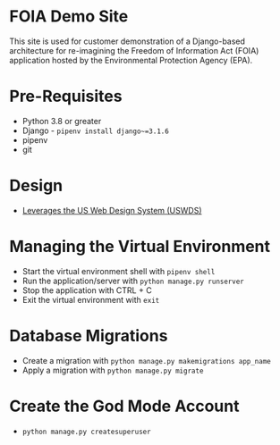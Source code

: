 # FOIA Demo Site

This site is used for customer demonstration of a Django-based architecture for re-imagining the Freedom of Information Act (FOIA) application hosted by the Environmental Protection Agency (EPA).

# Pre-Requisites

- Python 3.8 or greater
- Django - `pipenv install django~=3.1.6`
- pipenv
- git

# Design

- [Leverages the US Web Design System (USWDS)](https://designsystem.digital.gov/)

# Managing the Virtual Environment

- Start the virtual environment shell with `pipenv shell`
- Run the application/server with  `python manage.py runserver`
- Stop the application with CTRL + C
- Exit the virtual environment with `exit`

# Database Migrations

- Create a migration with `python manage.py makemigrations app_name`
- Apply a migration with `python manage.py migrate`

# Create the God Mode Account

- `python manage.py createsuperuser`